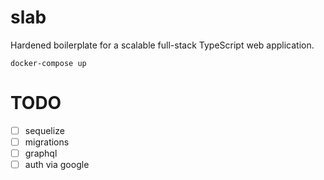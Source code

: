 # slab

Hardened boilerplate for a scalable full-stack TypeScript web application.

`docker-compose up`

# TODO

- [ ] sequelize
- [ ] migrations
- [ ] graphql
- [ ] auth via google
